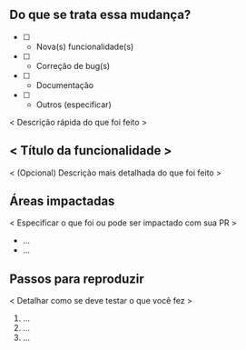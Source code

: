 ## Do que se trata essa mudança?

* [ ] - Nova(s) funcionalidade(s)
* [ ] - Correção de bug(s)
* [ ] - Documentação
* [ ] - Outros (especificar)

< Descrição rápida do que foi feito >

## < Título da funcionalidade >

< (Opcional) Descrição mais detalhada do que foi feito >

## Áreas impactadas

< Especificar o que foi ou pode ser impactado com sua PR >

* ...
* ...

## Passos para reproduzir

< Detalhar como se deve testar o que você fez >

1. ...
2. ...
3. ...